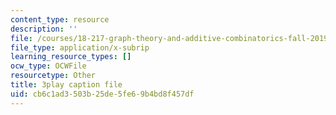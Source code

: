 ```yaml
---
content_type: resource
description: ''
file: /courses/18-217-graph-theory-and-additive-combinatorics-fall-2019/cb6c1ad3503b25de5fe69b4bd8f457df_RD9AWDdj-Yk.srt
file_type: application/x-subrip
learning_resource_types: []
ocw_type: OCWFile
resourcetype: Other
title: 3play caption file
uid: cb6c1ad3-503b-25de-5fe6-9b4bd8f457df
---
```

